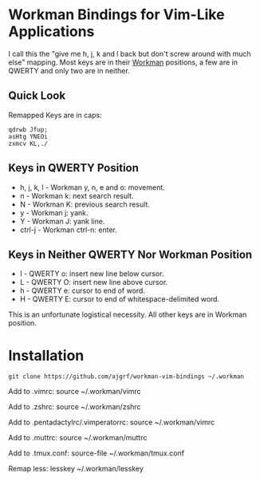 # Workman Bindings for Vim-Like Applications

I call this the "give me h, j, k and l back but don't screw around with much
else" mapping.  Most keys are in their [Workman](https://workmanlayout.org/)
positions, a few are in QWERTY and only two are in neither.

## Quick Look

Remapped Keys are in caps:

    qdrwb Jfup;
    asHtg YNEOi
    zxmcv KL,./

## Keys in QWERTY Position

 * h, j, k, l - Workman y, n, e and o: movement.
 * n - Workman k: next search result.
 * N - Workman K: previous search result.
 * y - Workman j: yank.
 * Y - Workman J: yank line.
 * ctrl-j - Workman ctrl-n: enter.

## Keys in Neither QWERTY Nor Workman Position

 * l - QWERTY o: insert new line below cursor.
 * L - QWERTY O: insert new line above cursor.
 * h - QWERTY e: cursor to end of word.
 * H - QWERTY E: cursor to end of whitespace-delimited word.

This is an unfortunate logistical necessity. All other keys are in Workman
position.

# Installation

    git clone https://github.com/ajgrf/workman-vim-bindings ~/.workman

Add to .vimrc:
    source ~/.workman/vimrc

Add to .zshrc:
    source ~/.workman/zshrc

Add to .pentadactylrc/.vimperatorrc:
    source ~/.workman/vimrc

Add to .muttrc:
    source ~/.workman/muttrc

Add to .tmux.conf:
    source-file ~/.workman/tmux.conf

Remap less:
    lesskey ~/.workman/lesskey
